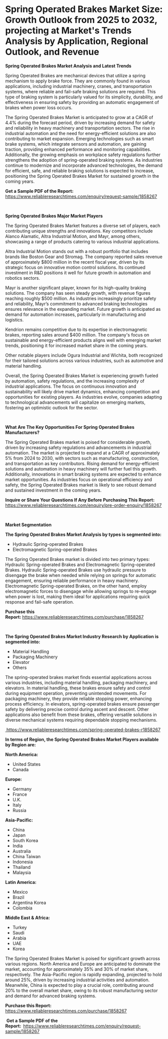 <p><h1>Spring Operated Brakes Market Size: Growth Outlook from 2025 to 2032, projecting at Market's Trends Analysis by Application, Regional Outlook, and Revenue</h1></p><p><strong>Spring Operated Brakes Market Analysis and Latest Trends</strong></p>
<p><p>Spring Operated Brakes are mechanical devices that utilize a spring mechanism to apply brake force. They are commonly found in various applications, including industrial machinery, cranes, and transportation systems, where reliable and fail-safe braking solutions are required. This type of braking system is particularly valued for its simplicity, durability, and effectiveness in ensuring safety by providing an automatic engagement of brakes when power loss occurs.</p><p>The Spring Operated Brakes Market is anticipated to grow at a CAGR of 4.4% during the forecast period, driven by increasing demand for safety and reliability in heavy machinery and transportation sectors. The rise in industrial automation and the need for energy-efficient solutions are also contributing to market expansion. Emerging technologies such as smart brake systems, which integrate sensors and automation, are gaining traction, providing enhanced performance and monitoring capabilities. Additionally, the growing emphasis on workplace safety regulations further strengthens the adoption of spring-operated braking systems. As industries continue to modernize and incorporate advanced technologies, the demand for efficient, safe, and reliable braking solutions is expected to increase, positioning the Spring Operated Brakes Market for sustained growth in the coming years.</p></p>
<p><strong>Get a Sample PDF of the Report:&nbsp;</strong> <a href="https://www.reliableresearchtimes.com/enquiry/request-sample/1858267?utm_campaign=2768&utm_medium=2&utm_source=Github&utm_content=ia&utm_term=16042025&utm_id=spring-operated-brakes">https://www.reliableresearchtimes.com/enquiry/request-sample/1858267</a></p>
<p>&nbsp;</p>
<p><strong>Spring Operated Brakes Major Market Players</strong></p>
<p><p>The Spring Operated Brakes Market features a diverse set of players, each contributing unique strengths and innovations. Key competitors include Alanco Alamatic, Altra Industrial Motion, and Mayr, among others, showcasing a range of products catering to various industrial applications.</p><p>Altra Industrial Motion stands out with a robust portfolio that includes brands like Boston Gear and Stromag. The company reported sales revenue of approximately $800 million in the recent fiscal year, driven by its strategic focus on innovative motion control solutions. Its continued investment in R&D positions it well for future growth in automation and robotics sectors.</p><p>Mayr is another significant player, known for its high-quality braking solutions. The company has seen steady growth, with revenue figures reaching roughly $500 million. As industries increasingly prioritize safety and reliability, Mayr’s commitment to advanced braking technologies ensures relevance in the expanding market. Future growth is anticipated as demand for automation increases, particularly in manufacturing and logistics.</p><p>Kendrion remains competitive due to its expertise in electromagnetic brakes, reporting sales around $400 million. The company's focus on sustainable and energy-efficient products aligns well with emerging market trends, positioning it for increased market share in the coming years.</p><p>Other notable players include Ogura Industrial and Wichita, both recognized for their tailored solutions across various industries, such as automotive and material handling.</p><p>Overall, the Spring Operated Brakes Market is experiencing growth fueled by automation, safety regulations, and the increasing complexity of industrial applications. The focus on continuous innovation and sustainability will likely drive market dynamics, enhancing competition and opportunities for existing players. As industries evolve, companies adapting to technological advancements will capitalize on emerging markets, fostering an optimistic outlook for the sector.</p></p>
<p>&nbsp;</p>
<p><strong>What Are The Key Opportunities For Spring Operated Brakes Manufacturers?</strong></p>
<p><p>The Spring Operated Brakes market is poised for considerable growth, driven by increasing safety regulations and advancements in industrial automation. The market is projected to expand at a CAGR of approximately 5% from 2024 to 2030, with sectors such as manufacturing, construction, and transportation as key contributors. Rising demand for energy-efficient solutions and automation in heavy machinery will further fuel this growth. Additionally, innovations in smart braking systems are expected to enhance market opportunities. As industries focus on operational efficiency and safety, the Spring Operated Brakes market is likely to see robust demand and sustained investment in the coming years.</p></p>
<p><strong>Inquire or Share Your Questions If Any Before Purchasing This Report:</strong> <a href="https://www.reliableresearchtimes.com/enquiry/pre-order-enquiry/1858267?utm_campaign=2768&utm_medium=2&utm_source=Github&utm_content=ia&utm_term=16042025&utm_id=spring-operated-brakes">https://www.reliableresearchtimes.com/enquiry/pre-order-enquiry/1858267</a></p>
<p>&nbsp;</p>
<p><strong>Market Segmentation</strong></p>
<p><strong>The Spring Operated Brakes Market Analysis by types is segmented into:</strong></p>
<p><ul><li>Hydraulic Spring-operated Brakes</li><li>Electromagnetic Spring-operated Brakes</li></ul></p>
<p><p>The Spring Operated Brakes market is divided into two primary types: Hydraulic Spring-operated Brakes and Electromagnetic Spring-operated Brakes. Hydraulic Spring-operated Brakes use hydraulic pressure to disengage the brake when needed while relying on springs for automatic engagement, ensuring reliable performance in heavy machinery. Electromagnetic Spring-operated Brakes, on the other hand, employ electromagnetic forces to disengage while allowing springs to re-engage when power is lost, making them ideal for applications requiring quick response and fail-safe operation.</p></p>
<p><strong>Purchase this Report:&nbsp;</strong><a href="https://www.reliableresearchtimes.com/purchase/1858267?utm_campaign=2768&utm_medium=2&utm_source=Github&utm_content=ia&utm_term=16042025&utm_id=spring-operated-brakes">https://www.reliableresearchtimes.com/purchase/1858267</a></p>
<p>&nbsp;</p>
<p><strong>The Spring Operated Brakes Market Industry Research by Application is segmented into:</strong></p>
<p><ul><li>Material Handling</li><li>Packaging Machinery</li><li>Elevator</li><li>Others</li></ul></p>
<p><p>The spring-operated brakes market finds essential applications across various industries, including material handling, packaging machinery, and elevators. In material handling, these brakes ensure safety and control during equipment operation, preventing unintended movements. For packaging machinery, they provide reliable stopping power, enhancing process efficiency. In elevators, spring-operated brakes ensure passenger safety by delivering precise control during ascent and descent. Other applications also benefit from these brakes, offering versatile solutions in diverse mechanical systems requiring dependable stopping mechanisms.</p></p>
<p><a href="https://www.reliableresearchtimes.com/spring-operated-brakes-r1858267?utm_campaign=2768&utm_medium=2&utm_source=Github&utm_content=ia&utm_term=16042025&utm_id=spring-operated-brakes">&nbsp;https://www.reliableresearchtimes.com/spring-operated-brakes-r1858267</a></p>
<p><strong>In terms of Region, the Spring Operated Brakes Market Players available by Region are:</strong></p>
<p>
    <p> <strong> North America: </strong>
        <ul>
            <li>United States</li>
            <li>Canada</li>
        </ul>
        </p> 
    <p> <strong> Europe: </strong>
        <ul>
            <li>Germany</li>
            <li>France</li>
            <li>U.K.</li>
            <li>Italy</li>
            <li>Russia</li>
        </ul>
        </p> 
    <p> <strong> Asia-Pacific: </strong>
        <ul>
            <li>China</li>
            <li>Japan</li>
            <li>South Korea</li>
            <li>India</li>
            <li>Australia</li>
            <li>China Taiwan</li>
            <li>Indonesia</li>
            <li>Thailand</li>
            <li>Malaysia</li>
        </ul>
        </p> 
    <p> <strong> Latin America: </strong>
        <ul>
            <li>Mexico</li>
            <li>Brazil</li>
            <li>Argentina Korea</li>
            <li>Colombia</li>
        </ul>
        </p> 
    <p> <strong> Middle East & Africa: </strong>
        <ul>
            <li>Turkey</li>
            <li>Saudi</li>
            <li>Arabia</li>
            <li>UAE</li>
            <li>Korea</li>
        </ul>
    </p>
    </p>
<p><p>The Spring Operated Brakes Market is poised for significant growth across various regions. North America and Europe are anticipated to dominate the market, accounting for approximately 35% and 30% of market share, respectively. The Asia-Pacific region is rapidly expanding, projected to hold around 25%, driven by increasing industrial activities and automation. Meanwhile, China is expected to play a crucial role, contributing around 20% to the overall market share, owing to its robust manufacturing sector and demand for advanced braking systems.</p></p>
<p><strong>Purchase this Report: </strong><a href="https://www.reliableresearchtimes.com/purchase/1858267?utm_campaign=2768&utm_medium=2&utm_source=Github&utm_content=ia&utm_term=16042025&utm_id=spring-operated-brakes">https://www.reliableresearchtimes.com/purchase/1858267</a></p>
<p>&nbsp;<strong>Get a Sample PDF of the Report:&nbsp;&nbsp;</strong><a href="https://www.reliableresearchtimes.com/enquiry/request-sample/1858267?utm_campaign=2768&utm_medium=2&utm_source=Github&utm_content=ia&utm_term=16042025&utm_id=spring-operated-brakes">https://www.reliableresearchtimes.com/enquiry/request-sample/1858267</a></p>
<p><strong></strong></p>
<p><p></p><p></p><p></p></p>